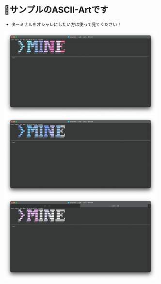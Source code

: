 # 🎨サンプルのASCII-Artです

* ターミナルをオシャレにしたい方は使って見てください！

<div align="center">
  <img src="MINE1_preview.png" alt="xプレビュー" width="600">
</div>

<div align="center">
  <img src="MINE2_preview.png" alt="xプレビュー" width="600">
</div>

<div align="center">
  <img src="MINE3_preview.png" alt="xプレビュー" width="600">
</div>
